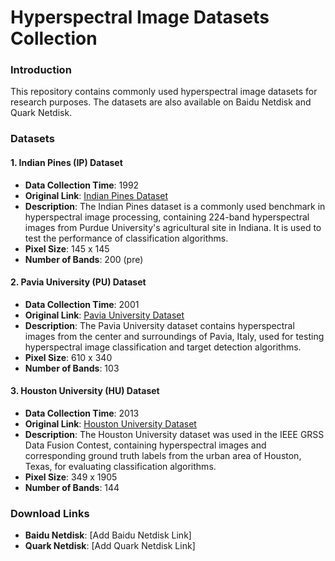 # Hyperspectral Image Datasets Collection

### Introduction
This repository contains commonly used hyperspectral image datasets for research purposes. The datasets are also available on Baidu Netdisk and Quark Netdisk.

### Datasets
#### 1. Indian Pines (IP) Dataset
- **Data Collection Time**: 1992
- **Original Link**: [Indian Pines Dataset](http://www.ehu.eus/ccwintco/index.php?title=Hyperspectral_Remote_Sensing_Scenes#Indian_Pines)
- **Description**: The Indian Pines dataset is a commonly used benchmark in hyperspectral image processing, containing 224-band hyperspectral images from Purdue University's agricultural site in Indiana. It is used to test the performance of classification algorithms.
- **Pixel Size**: 145 x 145
- **Number of Bands**: 200 (pre)


#### 2. Pavia University (PU) Dataset
- **Data Collection Time**: 2001
- **Original Link**: [Pavia University Dataset](http://www.ehu.eus/ccwintco/index.php?title=Hyperspectral_Remote_Sensing_Scenes#Pavia_University)
- **Description**: The Pavia University dataset contains hyperspectral images from the center and surroundings of Pavia, Italy, used for testing hyperspectral image classification and target detection algorithms.
- **Pixel Size**: 610 x 340
- **Number of Bands**: 103


#### 3. Houston University (HU) Dataset
- **Data Collection Time**: 2013
- **Original Link**: [Houston University Dataset](https://hyperspectral.ee.uh.edu/?page_id=459)
- **Description**: The Houston University dataset was used in the IEEE GRSS Data Fusion Contest, containing hyperspectral images and corresponding ground truth labels from the urban area of Houston, Texas, for evaluating classification algorithms.
- **Pixel Size**: 349 x 1905
- **Number of Bands**: 144


### Download Links
- **Baidu Netdisk**: [Add Baidu Netdisk Link]
- **Quark Netdisk**: [Add Quark Netdisk Link]
